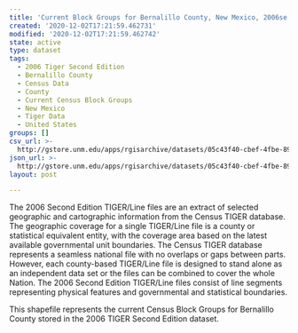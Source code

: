 ```yaml
---
title: 'Current Block Groups for Bernalillo County, New Mexico, 2006se TIGER'
created: '2020-12-02T17:21:59.462731'
modified: '2020-12-02T17:21:59.462742'
state: active
type: dataset
tags:
  - 2006 Tiger Second Edition
  - Bernalillo County
  - Census Data
  - County
  - Current Census Block Groups
  - New Mexico
  - Tiger Data
  - United States
groups: []
csv_url: >-
  http://gstore.unm.edu/apps/rgisarchive/datasets/05c43f40-cbef-4fbe-89ba-d64917c9896c/tgr2006se_bern_grpcu.derived.csv
json_url: >-
  http://gstore.unm.edu/apps/rgisarchive/datasets/05c43f40-cbef-4fbe-89ba-d64917c9896c/tgr2006se_bern_grpcu.derived.json
layout: post

---
```

The 2006 Second Edition TIGER/Line files are an extract of selected geographic and cartographic information from the Census TIGER database.  The geographic coverage for a single TIGER/Line file is a county or statistical equivalent entity, with the coverage area based on the latest available governmental unit boundaries. The Census TIGER database represents a seamless national file with no overlaps or gaps between parts.  However, each county-based TIGER/Line file is designed to stand alone as an independent data set or the files can be combined to cover the whole Nation.  The 2006 Second Edition  TIGER/Line files consist of line segments representing physical features and governmental and statistical boundaries.  

This shapefile represents the current Census Block Groups for Bernalillo County stored in the 2006 TIGER Second Edition dataset.
